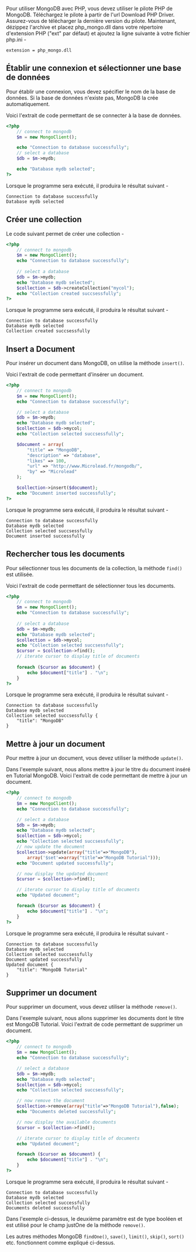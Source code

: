 Pour utiliser MongoDB avec PHP, vous devez utiliser le pilote PHP de MongoDB. Téléchargez le pilote à partir de l'url Download PHP Driver. Assurez-vous de télécharger la dernière version du pilote. Maintenant, dézippez l'archive et placez php_mongo.dll dans votre répertoire d'extension PHP ("ext" par défaut) et ajoutez la ligne suivante à votre fichier php.ini -

```
extension = php_mongo.dll
```

## Établir une connexion et sélectionner une base de données

Pour établir une connexion, vous devez spécifier le nom de la base de données. Si la base de données n'existe pas, MongoDB la crée automatiquement.

Voici l'extrait de code permettant de se connecter à la base de données.

```php
<?php
    // connect to mongodb
    $m = new MongoClient();

    echo "Connection to database successfully";
    // select a database
    $db = $m->mydb;

    echo "Database mydb selected";
?>
```

Lorsque le programme sera exécuté, il produira le résultat suivant -

```
Connection to database successfully
Database mydb selected
```

## Créer une collection

Le code suivant permet de créer une collection -

```php
<?php
    // connect to mongodb
    $m = new MongoClient();
    echo "Connection to database successfully";
        
    // select a database
    $db = $m->mydb;
    echo "Database mydb selected";
    $collection = $db->createCollection("mycol");
    echo "Collection created succsessfully";
?>
```

Lorsque le programme sera exécuté, il produira le résultat suivant -

```
Connection to database successfully
Database mydb selected
Collection created succsessfully
```

## Insert a Document

Pour insérer un document dans MongoDB, on utilise la méthode ```insert()```.

Voici l'extrait de code permettant d'insérer un document.

```php
<?php
    // connect to mongodb
    $m = new MongoClient();
    echo "Connection to database successfully";

    // select a database
    $db = $m->mydb;
    echo "Database mydb selected";
    $collection = $db->mycol;
    echo "Collection selected succsessfully";

    $document = array( 
        "title" => "MongoDB", 
        "description" => "database", 
        "likes" => 100,
        "url" => "http://www.Microlead.fr/mongodb/",
        "by" => "Microlead"
    );

    $collection->insert($document);
    echo "Document inserted successfully";
?>
```

Lorsque le programme sera exécuté, il produira le résultat suivant -

```
Connection to database successfully
Database mydb selected
Collection selected succsessfully
Document inserted successfully
```

## Rechercher tous les documents

Pour sélectionner tous les documents de la collection, la méthode ```find()``` est utilisée.

Voici l'extrait de code permettant de sélectionner tous les documents.

```php
<?php
    // connect to mongodb
    $m = new MongoClient();
    echo "Connection to database successfully";
        
    // select a database
    $db = $m->mydb;
    echo "Database mydb selected";
    $collection = $db->mycol;
    echo "Collection selected succsessfully";
    $cursor = $collection->find();
    // iterate cursor to display title of documents
        
    foreach ($cursor as $document) {
        echo $document["title"] . "\n";
    }
?>
```

Lorsque le programme sera exécuté, il produira le résultat suivant -

```
Connection to database successfully
Database mydb selected
Collection selected succsessfully {
    "title": "MongoDB"
}
```

## Mettre à jour un document

Pour mettre à jour un document, vous devez utiliser la méthode ```update()```.

Dans l'exemple suivant, nous allons mettre à jour le titre du document inséré en Tutorial MongoDB. Voici l'extrait de code permettant de mettre à jour un document.

```php
<?php
    // connect to mongodb
    $m = new MongoClient();
    echo "Connection to database successfully";

    // select a database
    $db = $m->mydb;
    echo "Database mydb selected";
    $collection = $db->mycol;
    echo "Collection selected succsessfully";
    // now update the document
    $collection->update(array("title"=>"MongoDB"), 
        array('$set'=>array("title"=>"MongoDB Tutorial")));
    echo "Document updated successfully";

    // now display the updated document
    $cursor = $collection->find();

    // iterate cursor to display title of documents
    echo "Updated document";

    foreach ($cursor as $document) {
        echo $document["title"] . "\n";
    }
?>
```

Lorsque le programme sera exécuté, il produira le résultat suivant -

```
Connection to database successfully
Database mydb selected
Collection selected succsessfully
Document updated successfully
Updated document {
    "title": "MongoDB Tutorial"
}
```

## Supprimer un document

Pour supprimer un document, vous devez utiliser la méthode ```remove()```.

Dans l'exemple suivant, nous allons supprimer les documents dont le titre est MongoDB Tutorial. Voici l'extrait de code permettant de supprimer un document.

```php
<?php
    // connect to mongodb
    $m = new MongoClient();
    echo "Connection to database successfully";

    // select a database
    $db = $m->mydb;
    echo "Database mydb selected";
    $collection = $db->mycol;
    echo "Collection selected succsessfully";

    // now remove the document
    $collection->remove(array("title"=>"MongoDB Tutorial"),false);
    echo "Documents deleted successfully";

    // now display the available documents
    $cursor = $collection->find();

    // iterate cursor to display title of documents
    echo "Updated document";

    foreach ($cursor as $document) {
        echo $document["title"] . "\n";
    }
?>
```

Lorsque le programme sera exécuté, il produira le résultat suivant -

```
Connection to database successfully
Database mydb selected
Collection selected successfully
Documents deleted successfully
```

Dans l'exemple ci-dessus, le deuxième paramètre est de type booléen et est utilisé pour le champ justOne de la méthode ```remove()```.

Les autres méthodes MongoDB ```findOne()```, ```save()```, ```limit()```, ```skip()```, ```sort()``` etc. fonctionnent comme expliqué ci-dessus.
